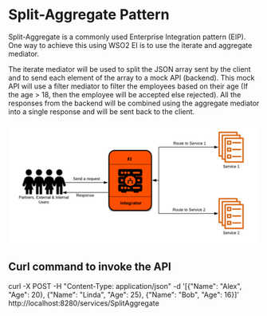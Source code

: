 # Split-Aggregate Pattern

Split-Aggregate is a commonly used Enterprise Integration pattern (EIP). One way to achieve this using WSO2 EI is to use the iterate and aggregate mediator.

The iterate mediator will be used to split the JSON array sent by the client and to send each element of the array to a mock API (backend). This mock API will use a filter mediator to filter the employees based on their age (If the age > 18, then the employee will be accepted else rejected). All the responses from the backend will be combined using the aggregate mediator into a single response and will be sent back to the client. 

![img](https://github.com/NatashaWso2/SA-Tutorials/blob/master/Content-Based-Routing/Resources/Content-based-routing.png)


## Curl command to invoke the API

curl -X POST -H "Content-Type: application/json" -d '[{"Name": "Alex", "Age": 20}, {"Name": "Linda", "Age": 25}, {"Name": "Bob", "Age": 16}]' http://localhost:8280/services/SplitAggregate
